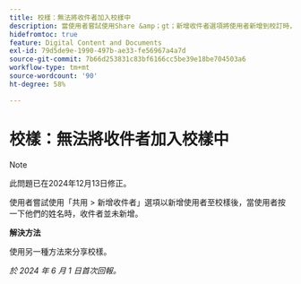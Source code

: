 ```yaml
---
title: 校樣：無法將收件者加入校樣中
description: 當使用者嘗試使用Share &amp；gt；新增收件者選項將使用者新增到校訂時，當使用者按一下收件者的名稱時，收件者未新增。
hidefromtoc: true
feature: Digital Content and Documents
exl-id: 79d5de9e-1990-497b-ae33-fe56967a4a7d
source-git-commit: 7b66d253831c83bf6166cc5be39e18be704503a6
workflow-type: tm+mt
source-wordcount: '90'
ht-degree: 58%

---
```


# 校樣：無法將收件者加入校樣中

>[!NOTE]
>
>此問題已在2024年12月13日修正。

使用者嘗試使用「共用 > 新增收件者」選項以新增使用者至校樣後，當使用者按一下他們的姓名時，收件者並未新增。

**解決方法**

使用另一種方&#x200B;&#x200B;法來分享校樣。

_於 2024 年 6 月 1 日首次回報。_
